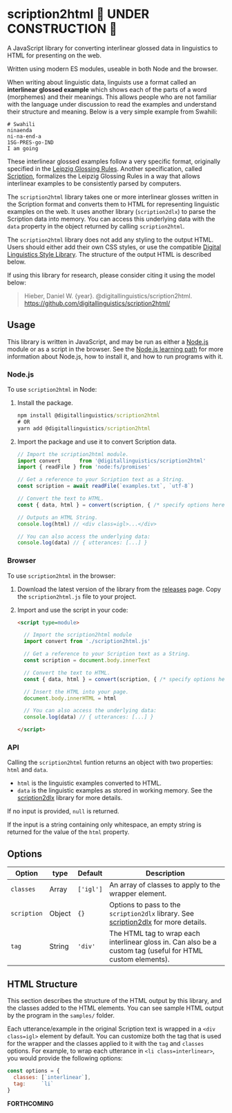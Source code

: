 # scription2html 🚧 UNDER CONSTRUCTION 🚧

A JavaScript library for converting interlinear glossed data in linguistics to HTML for presenting on the web.

Written using modern ES modules, useable in both Node and the browser.

When writing about linguistic data, linguists use a format called an **interlinear glossed example** which shows each of the parts of a word (morphemes) and their meanings. This allows people who are not familiar with the language under discussion to read the examples and understand their structure and meaning. Below is a very simple example from Swahili:

```
# Swahili
ninaenda
ni-na-end-a
1SG-PRES-go-IND
I am going
```

These interlinear glossed examples follow a very specific format, originally specified in the [Leipzig Glossing Rules][Leipzig]. Another specification, called [Scription][Scription], formalizes the Leipzig Glossing Rules in a way that allows interlinear examples to be consistently parsed by computers.

The `scription2html` library takes one or more interlinear glosses written in the Scription format and converts them to HTML for representing linguistic examples on the web. It uses another library (`scription2dlx`) to parse the Scription data into memory. You can access this underlying data with the `data` property in the object returned by calling `scription2html`.

The `scription2html` library does not add any styling to the output HTML. Users should either add their own CSS styles, or use the compatible [Digital Linguistics Style Library][Styles]. The structure of the output HTML is described below.

If using this library for research, please consider citing it using the model below:

> Hieber, Daniel W. {year}. @digitallinguistics/scription2html. <https://github.com/digitallinguistics/scription2html/>

## Usage

This library is written in JavaScript, and may be run as either a [Node.js][Node] module or as a script in the browser. See the [Node.js learning path][learn-Node] for more information about Node.js, how to install it, and how to run programs with it.

### Node.js

To use `scription2html` in Node:

1. Install the package.

    ```cmd
    npm install @digitallinguistics/scription2html
    # OR
    yarn add @digitallinguistics/scription2html
    ```

2. Import the package and use it to convert Scription data.

    ```js
    // Import the scription2html module.
    import convert      from '@digitallinguistics/scription2html'
    import { readFile } from 'node:fs/promises'

    // Get a reference to your Scription text as a String.
    const scription = await readFile(`examples.txt`, `utf-8`)

    // Convert the text to HTML.
    const { data, html } = convert(scription, { /* specify options here */ })

    // Outputs an HTML String.
    console.log(html) // <div class=igl>...</div>

    // You can also access the underlying data:
    console.log(data) // { utterances: [...] }
    ```

### Browser

To use `scription2html` in the browser:

1. Download the latest version of the library from the [releases][releases] page. Copy the `scription2html.js` file to your project.

2. Import and use the script in your code:

    ```html
    <script type=module>

      // Import the scription2html module
      import convert from './scription2html.js'

      // Get a reference to your Scription text as a String.
      const scription = document.body.innerText

      // Convert the text to HTML.
      const { data, html } = convert(scription, { /* specify options here */ })

      // Insert the HTML into your page.
      document.body.innerHTML = html

      // You can also access the underlying data:
      console.log(data) // { utterances: [...] }

    </script>
    ```

### API

Calling the `scription2html` funtion returns an object with two properties: `html` and `data`.

- `html` is the linguistic examples converted to HTML.
- `data` is the linguistic examples as stored in working memory. See the [scription2dlx][scription2dlx] library for more details.

If no input is provided, `null` is returned.

If the input is a string containing only whitespace, an empty string is returned for the value of the `html` property.

## Options

| Option      | type          | Default   | Description                                                                                                 |
| ----------- | ------------- | --------- | ----------------------------------------------------------------------------------------------------------- |
| `classes`   | Array<String> | `['igl']` | An array of classes to apply to the wrapper element.                                                        |
| `scription` | Object        | `{}`      | Options to pass to the `scription2dlx` library. See [scription2dlx][scription2dlx] for more details.        |
| `tag`       | String        | `'div'`   | The HTML tag to wrap each interlinear gloss in. Can also be a custom tag (useful for HTML custom elements). |

## HTML Structure

This section describes the structure of the HTML output by this library, and the classes added to the HTML elements. You can see sample HTML output by the program in the `samples/` folder.

Each utterance/example in the original Scription text is wrapped in a `<div class=igl>` element by default. You can customize both the tag that is used for the wrapper and the classes applied to it with the `tag` and `classes` options. For example, to wrap each utterance in `<li class=interlinear>`, you would provide the following options:

```js
const options = {
  classes: [`interlinear`],
  tag:     `li`
}
```

**FORTHCOMING**

<!-- Links -->
[learn-Node]:    https://nodejs.dev/en/learn/
[Leipzig]:       https://www.eva.mpg.de/lingua/resources/glossing-rules.php
[Node]:          https://nodejs.org/
[releases]:      https://github.com/digitallinguistics/scription2html/releases
[Scription]:     https://scription.digitallinguistics.io/
[scription2dlx]: https://github.com/digitallinguistics/scription2dlx/
[Styles]:        https://styles.digitallinguistics.io/
